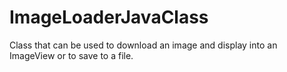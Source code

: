 # ImageLoaderJavaClass
Class that can be used to download an image and display into an ImageView or to save to a file.
